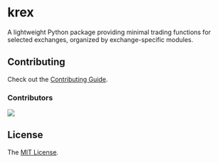 # krex

A lightweight Python package providing minimal trading functions for selected exchanges, organized by exchange-specific modules.

## Contributing

Check out the [Contributing Guide](.github/CONTRIBUTING.md).

### Contributors

<a href="https://github.com/kairosresearchio/krex/graphs/contributors">
    <img src="https://contrib.rocks/image?repo=kairosresearchio/krex" />
</a>

## License

The [MIT License](LICENSE).
